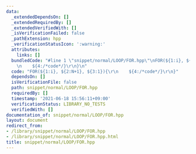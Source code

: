 ```yaml
---
data:
  _extendedDependsOn: []
  _extendedRequiredBy: []
  _extendedVerifiedWith: []
  _isVerificationFailed: false
  _pathExtension: hpp
  _verificationStatusIcon: ':warning:'
  attributes:
    links: []
  bundledCode: "#line 1 \"snippet/normal/LOOP/FOR.hpp\"\nFOR(${1:i}, ${2:N+1}, ${3:1}){\r\
    \n    ${4:/*code*/}\r\n}\n"
  code: "FOR(${1:i}, ${2:N+1}, ${3:1}){\r\n    ${4:/*code*/}\r\n}"
  dependsOn: []
  isVerificationFile: false
  path: snippet/normal/LOOP/FOR.hpp
  requiredBy: []
  timestamp: '2021-06-18 15:56:11+09:00'
  verificationStatus: LIBRARY_NO_TESTS
  verifiedWith: []
documentation_of: snippet/normal/LOOP/FOR.hpp
layout: document
redirect_from:
- /library/snippet/normal/LOOP/FOR.hpp
- /library/snippet/normal/LOOP/FOR.hpp.html
title: snippet/normal/LOOP/FOR.hpp
---
```

